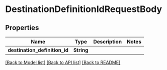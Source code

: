 # DestinationDefinitionIdRequestBody

## Properties

Name | Type | Description | Notes
------------ | ------------- | ------------- | -------------
**destination_definition_id** | **String** |  | 

[[Back to Model list]](../README.md#documentation-for-models) [[Back to API list]](../README.md#documentation-for-api-endpoints) [[Back to README]](../README.md)


